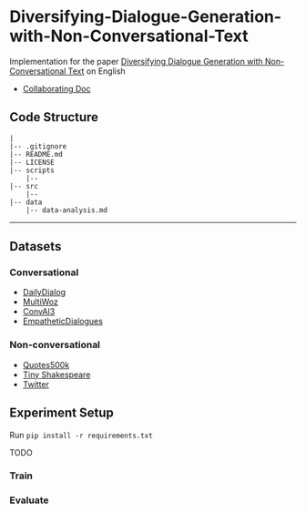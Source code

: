 # Diversifying-Dialogue-Generation-with-Non-Conversational-Text
Implementation for the paper [Diversifying Dialogue Generation with Non-Conversational Text](https://www.aclweb.org/anthology/2020.acl-main.634) on English

* [Collaborating Doc](https://docs.google.com/document/d/1_ybVnAjoKDjbyhQ_PJVUriZkGTe_OH1qjre6JifIJLQ/edit?usp=sharing)

## Code Structure
```
|
|-- .gitignore
|-- README.md
|-- LICENSE
|-- scripts
    |-- 
|-- src
    |-- 
|-- data
    |-- data-analysis.md
```

---

## Datasets
### Conversational
* [DailyDialog](http://yanran.li/dailydialog)
* [MultiWoz](https://github.com/budzianowski/multiwoz/tree/master/data/MultiWOZ_2.2)
* [ConvAI3](http://convai.io/data/)
* [EmpatheticDialogues](https://github.com/facebookresearch/EmpatheticDialogues)

### Non-conversational
* [Quotes500k](https://github.com/ShivaliGoel/Quotes-500K)
* [Tiny Shakespeare](https://github.com/karpathy/char-rnn/blob/master/data/tinyshakespeare/input.txt)
* [Twitter](https://github.com/shaypal5/awesome-twitter-data)

## Experiment Setup
Run `pip install -r requirements.txt`

TODO
### Train
### Evaluate